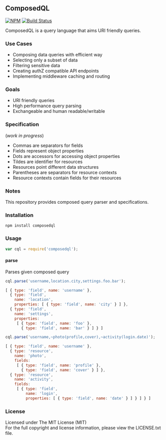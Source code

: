 ## ComposedQL

[![NPM][npm-image]][npm-url] [![Build Status][travis-image]][travis-url]

ComposedQL is a query language that aims URI friendly queries.

### Use Cases

- Composing data queries with efficient way
- Selecting only a subset of data
- Filtering sensitive data
- Creating authZ compatible API endpoints
- Implementing middleware caching and routing

### Goals

- URI friendly queries
- High performance query parsing
- Exchangeable and human readable/writable

### Specification
(*work in progress*)

- Commas are separators for fields
- Fields represent object properties
- Dots are accessors for accessing object properties
- Tildes are identifier for resources
- Resources point different data structures
- Parentheses are separators for resource contexts
- Resource contexts contain fields for their resources

### Notes

This repository provides composed query parser and specifications.

### Installation

```
npm install composedql
```

### Usage

```javascript
var cql = require('composedql');
```

#### parse

Parses given composed query

```javascript
cql.parse('username,location.city,settings.foo.bar');
```
```javascript
[ { type: 'field', name: 'username' },
  { type: 'field',
    name: 'location',
    properties: [ { type: 'field', name: 'city' } ] },
  { type: 'field',
    name: 'settings',
    properties:
     [ { type: 'field', name: 'foo' },
       { type: 'field', name: 'bar' } ] } ]
```

```javascript
cql.parse('username,~photo(profile,cover),~activity(login.date)');
```
```javascript
[ { type: 'field', name: 'username' },
  { type: 'resource',
    name: 'photo',
    fields:
     [ { type: 'field', name: 'profile' },
       { type: 'field', name: 'cover' } ] },
  { type: 'resource',
    name: 'activity',
    fields:
     [ { type: 'field',
         name: 'login',
         properties: [ { type: 'field', name: 'date' } ] } ] } ]
```

### License

Licensed under The MIT License (MIT)  
For the full copyright and license information, please view the LICENSE.txt file.

[npm-url]: http://npmjs.org/package/composedql
[npm-image]: https://badge.fury.io/js/composedql.png

[travis-url]: https://travis-ci.org/cmfatih/composedql
[travis-image]: https://travis-ci.org/cmfatih/composedql.svg?branch=master